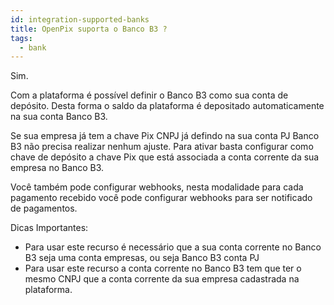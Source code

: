 ```yaml
---
id: integration-supported-banks
title: OpenPix suporta o Banco B3 ?
tags:
  - bank
---
```


Sim.

Com a plataforma é possível definir o Banco B3 como sua conta de depósito. Desta forma o saldo da plataforma é depositado automaticamente na sua conta Banco B3.

Se sua empresa já tem a chave Pix CNPJ já defindo na sua conta PJ Banco B3 não precisa realizar nenhum ajuste. Para ativar basta configurar como chave de depósito a chave Pix que está associada a conta corrente da sua empresa no Banco B3.

Você também pode configurar webhooks, nesta modalidade para cada pagamento recebido você pode configurar webhooks para ser notificado de pagamentos.

Dicas Importantes:

- Para usar este recurso é necessário que a sua conta corrente no Banco B3 seja uma conta empresas, ou seja Banco B3 conta PJ
- Para usar este recurso a conta corrente no Banco B3 tem que ter o mesmo CNPJ que a conta corrente da sua empresa cadastrada na plataforma.
